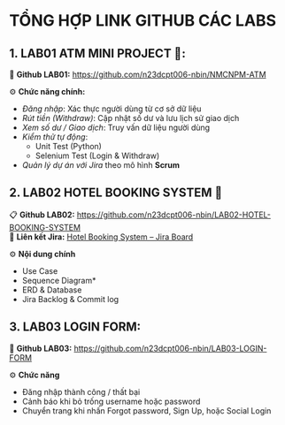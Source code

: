 # TỔNG HỢP LINK GITHUB CÁC LABS

## 1. LAB01 ATM MINI PROJECT 🏧: 
🔗 **Github LAB01:** https://github.com/n23dcpt006-nbin/NMCNPM-ATM

⚙️ **Chức năng chính:**
- *Đăng nhập*: Xác thực người dùng từ cơ sở dữ liệu  
- *Rút tiền (Withdraw)*: Cập nhật số dư và lưu lịch sử giao dịch  
- *Xem số dư / Giao dịch*: Truy vấn dữ liệu người dùng  
- *Kiểm thử tự động*:  
  - Unit Test (Python)  
  - Selenium Test (Login & Withdraw)  
- *Quản lý dự án với Jira* theo mô hình **Scrum**

## 2. LAB02 HOTEL BOOKING SYSTEM 🏨
📋 **Github LAB02:** https://github.com/n23dcpt006-nbin/LAB02-HOTEL-BOOKING-SYSTEM   
🔗 **Liên kết Jira:** [Hotel Booking System – Jira Board](https://congnghephanmem123.atlassian.net/jira/software/projects/SCRUM/boards/1/backlog)

⚙️ **Nội dung chính**
- Use Case  
- Sequence Diagram* 
- ERD & Database
- Jira Backlog & Commit log

## 3. LAB03 LOGIN FORM:
🔗 **Github LAB03:** https://github.com/n23dcpt006-nbin/LAB03-LOGIN-FORM

⚙️ **Chức năng**
- Đăng nhập thành công / thất bại
- Cảnh báo khi bỏ trống username hoặc password
- Chuyển trang khi nhấn Forgot password, Sign Up, hoặc Social Login

